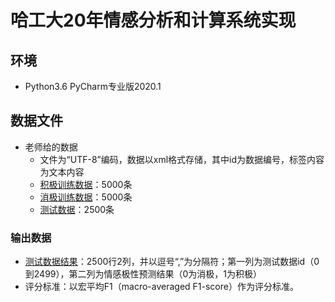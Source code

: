 # 哈工大20年情感分析和计算系统实现
## 环境
- Python3.6 PyCharm专业版2020.1
## 数据文件
- 老师给的数据
  - 文件为“UTF-8”编码，数据以xml格式存储，其中id为数据编号，标签内容为文本内容
  - [积极训练数据](source/sample.positive.txt)：5000条
  - [消极训练数据](source/sample.negative.txt)：5000条
  - [测试数据](source/)：2500条
### 输出数据
- [测试数据结果](source/1172510217.csv)：2500行2列，并以逗号“,”为分隔符；第一列为测试数据id（0到2499），第二列为情感极性预测结果（0为消极，1为积极）
- 评分标准：以宏平均F1（macro-averaged F1-score）作为评分标准。